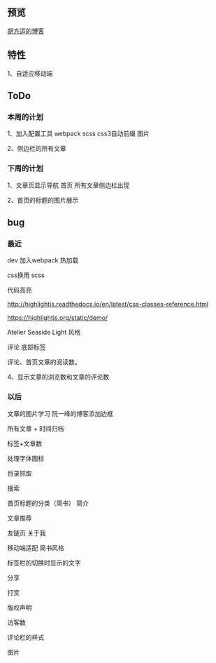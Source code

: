 
## 预览

[胡方运的博客](https://hufangyun.com)

## 特性

1、自适应移动端

## ToDo

### 本周的计划

1、加入配置工具 webpack scss css3自动前缀 图片

2、侧边栏的所有文章

### 下周的计划

1、文章页显示导航 首页 所有文章侧边栏出现

2、首页的标题的图片展示

## bug


### 最近

dev 加入webpack 热加载

css换用 scss

代码高亮

http://highlightjs.readthedocs.io/en/latest/css-classes-reference.html

https://highlightjs.org/static/demo/

Atelier Seaside Light  风格

评论 底部标签

评论、首页文章的阅读数。

4、显示文章的浏览数和文章的评论数

### 以后

文章的图片学习 阮一峰的博客添加边框

所有文章 + 时间归档

标签+文章数

处理字体图标

目录抓取

搜索

首页标题的分类（简书） 简介

文章推荐

友链页 关于我

移动端适配 简书风格

标签栏的切换时显示的文字

分享

打赏

版权声明

访客数

评论栏的样式

图片
